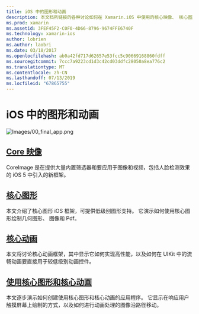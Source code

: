 ```yaml
---
title: iOS 中的图形和动画
description: 本文档所链接的各种讨论如何在 Xamarin.iOS 中使用的核心映像、 核心图形和核心动画框架的指南。
ms.prod: xamarin
ms.assetid: 3FEF45F2-C0F0-4D66-8796-9674FFE6740F
ms.technology: xamarin-ios
author: lobrien
ms.author: laobri
ms.date: 03/18/2017
ms.openlocfilehash: ab0a42fd717d62657e53fcc5c90669168860fdff
ms.sourcegitcommit: 7ccc7a9223cd1d3c42cd03ddfc28050a8ea776c2
ms.translationtype: MT
ms.contentlocale: zh-CN
ms.lasthandoff: 07/13/2019
ms.locfileid: "67865755"
---
```

# <a name="graphics-and-animation-in-ios"></a>iOS 中的图形和动画

![Images/00_final_app.png](images/00-final-app.png "运行示例应用")

## <a name="core-imageiosplatformgraphics-animation-iosintroduction-to-coreimagemd"></a>[Core 映像](~/ios/platform/graphics-animation-ios/introduction-to-coreimage.md)

CoreImage 是在提供大量内置筛选器和要应用于图像和视频，包括人脸检测效果的 iOS 5 中引入的新框架。

## <a name="core-graphicsiosplatformgraphics-animation-ioscore-graphicsmd"></a>[核心图形](~/ios/platform/graphics-animation-ios/core-graphics.md)

本文介绍了核心图形 iOS 框架，可提供低级别图形支持。 它演示如何使用核心图形绘制几何图形、 图像和 Pdf。

## <a name="core-animationiosplatformgraphics-animation-ioscore-animationmd"></a>[核心动画](~/ios/platform/graphics-animation-ios/core-animation.md)

本文将讨论核心动画框架，其中显示它如何实现高性能，以及如何在 UIKit 中的流畅动画要直接用于较低级别动画控件。

## <a name="using-core-graphics-and-core-animationiosplatformgraphics-animation-iosgraphics-animation-walkthroughmd"></a>[使用核心图形和核心动画](~/ios/platform/graphics-animation-ios/graphics-animation-walkthrough.md)

本文逐步演示如何创建使用核心图形和核心动画的应用程序。 它显示在响应用户触摸屏幕上绘制的方式，以及如何进行动画处理的图像沿路径移动。
